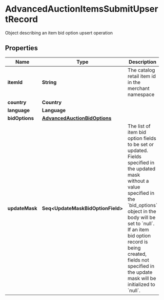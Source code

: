 

# AdvancedAuctionItemsSubmitUpsertRecord

Object describing an item bid option upsert operation

## Properties

Name | Type | Description | Notes
------------ | ------------- | ------------- | -------------
**itemId** | **String** | The catalog retail item id in the merchant namespace | 
**country** | **Country** |  | 
**language** | **Language** |  | 
**bidOptions** | [**AdvancedAuctionBidOptions**](AdvancedAuctionBidOptions.md) |  | 
**updateMask** | **Seq&lt;UpdateMaskBidOptionField&gt;** | The list of item bid option fields to be set or updated. Fields specified in the updated mask without a value specified in the &#x60;bid_options&#x60; object in the body will be set to &#x60;null&#x60;. If an item bid option record is being created, fields not specified in the update mask will be initialized to &#x60;null&#x60;. | 



